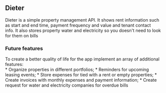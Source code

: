 ## Dieter

Dieter is a simple property management API. It shows rent information such as start and end time, payment frequency and value and tenant contact info. It also stores property water and electricity so you doesn't need to look for them on bills

### Future features
To create a better quality of life for the app implement an array of additional features:  
    * Organize properties in different portfolios;
    * Reminders for upcoming leasing events;
    * Store expenses for tied with a rent or empty properties;
    * Create invoices with monthly expenses and payment information;
    * Create request for water and electricity companies for overdue bills